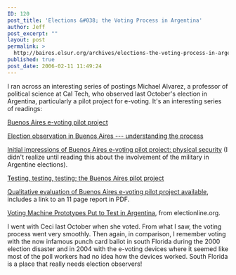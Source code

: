 ```yaml
---
ID: 120
post_title: 'Elections &#038; the Voting Process in Argentina'
author: Jeff
post_excerpt: ""
layout: post
permalink: >
  http://baires.elsur.org/archives/elections-the-voting-process-in-argentina/
published: true
post_date: 2006-02-11 11:49:24
---
```

I ran across an interesting series of postings Michael Alvarez, a professor of political science at Cal Tech,  who observed last October's election in Argentina, particularly a pilot project for e-voting. It's an interesting series of readings:

<a href="http://electionupdates.caltech.edu/2005/10/buenos-aires-e-voting-pilot-project.html">Buenos Aires e-voting pilot project</a>

<a href="http://electionupdates.caltech.edu/2005/10/election-observation-in-buenos-aires.html">Election observation in Buenos Aires --- understanding the process</a>

<a href="http://electionupdates.caltech.edu/2005/10/initial-impressions-of-buenos-aires-e.html">Initial impressions of Buenos Aires e-voting pilot project: physical security</a> (I didn't realize until reading this about the  involvement of the military  in Argentine elections).

<a href="http://electionupdates.caltech.edu/2005/10/testing-testing-testing-buenos-aires.html">Testing, testing, testing; the Buenos Aires pilot project</a>

<a href="http://electionupdates.caltech.edu/2005/11/qualitative-evaluation-of-buenos-aires.html">Qualitative evaluation of Buenos Aires e-voting pilot project available</a>, includes a link to an 11 page report in PDF.

<a href="http://electionline.org/Newsletters/tabid/87/ctl/Detail/mid/643/xmid/160/xmfid/3/Default.aspx">Voting Machine Prototypes Put to Test in Argentina</a>, from electionline.org.

I went with Ceci last October when she voted. From what I saw, the voting process went very smoothly. Then again, in comparison, I remember voting with the now infamous punch card ballot  in south Florida during the  2000 election disaster and in 2004 with the e-voting devices where it seemed like most of the poll workers had no idea how the devices worked. South Florida is a place that really needs election observers!